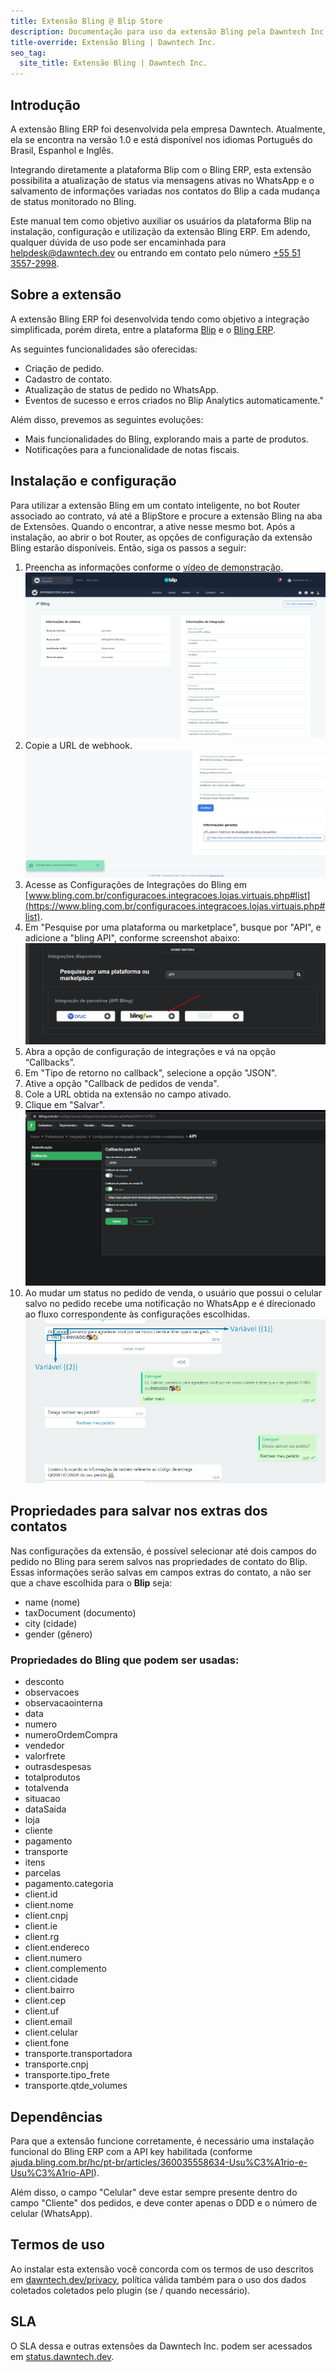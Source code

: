 ```yaml
---
title: Extensão Bling @ Blip Store
description: Documentação para uso da extensão Bling pela Dawntech Inc. para a plataforma Take Blip
title-override: Extensão Bling | Dawntech Inc.
seo_tag:
  site_title: Extensão Bling | Dawntech Inc.
---
```



## Introdução

A extensão Bling  ERP foi desenvolvida pela empresa Dawntech. Atualmente, ela se encontra na versão 1.0 e está
disponível nos idiomas Português do Brasil, Espanhol e Inglês.

Integrando diretamente a plataforma Blip com o Bling ERP, esta extensão possibilita a atualização de status via mensagens ativas no WhatsApp e o salvamento de informações variadas nos contatos do Blip a cada mudança de status monitorado no Bling.

Este manual tem como objetivo auxiliar os usuários da plataforma Blip na instalação, configuração e utilização da extensão Bling ERP. Em adendo, qualquer dúvida de uso pode ser encaminhada para [helpdesk@dawntech.dev](mailto:helpdesk@dawntech.dev) ou entrando em contato pelo número [+55 51 3557-2998](https://wa.me/555135572998).


## Sobre a extensão

A extensão Bling ERP foi desenvolvida tendo como objetivo a integração simplificada, porém direta, entre a plataforma [Blip](https://portal.blip.ai) e o [Bling ERP](https://bling.com.br/).

As seguintes funcionalidades são oferecidas:

- Criação de pedido.
- Cadastro de contato.
- Atualização de status de pedido no WhatsApp.
- Eventos de sucesso e erros criados no Blip Analytics automaticamente."

Além disso, prevemos as seguintes evoluções:

- Mais funcionalidades do Bling, explorando mais a parte de produtos.
- Notificações para a funcionalidade de notas fiscais.

## Instalação e configuração
Para utilizar a extensão Bling em um contato inteligente, no bot Router associado ao contrato, vá até a BlipStore e procure a extensão Bling na aba de Extensões. Quando o encontrar, a ative nesse mesmo bot. Após a instalação, ao abrir o bot Router, as opções de configuração da extensão Bling estarão disponíveis. Então, siga os passos a seguir:
1. Preencha as informações conforme o [vídeo de demonstração](https://www.youtube.com/watch?v=sMDrECb6TUI).
![Callback](../images/pt/bling/bling_0.jpg)
2. Copie a URL de webhook.
![Webhook](../images/pt/bling/bling_1.jpg)
3. Acesse as Configurações de Integrações do Bling em [www.bling.com.br/configuracoes.integracoes.lojas.virtuais.php#list](https://www.bling.com.br/configuracoes.integracoes.lojas.virtuais.php#list).
4. Em "Pesquise por uma plataforma ou marketplace", busque por "API", e adicione a "bling API", conforme screenshot abaixo:
![Bling API](../images/pt/bling/bling_4.png)
5. Abra a opção de configuração de integrações e vá na opção “Callbacks”.
6. Em "Tipo de retorno no callback", selecione a opção "JSON".
7. Ative a opção "Callback de pedidos de venda".
8. Cole a URL obtida na extensão no campo ativado.
9. Clique em "Salvar".
![Configs](../images/pt/bling/bling_3.jpg)
10. Ao mudar um status no pedido de venda, o usuário que possui o celular salvo no pedido recebe uma notificação no WhatsApp e é direcionado ao fluxo correspondente às configurações escolhidas.
![WhatsApp](../images/pt/bling/bling_2.jpg)

## Propriedades para salvar nos extras dos contatos

Nas configurações da extensão, é possível selecionar até dois campos do pedido no Bling para serem salvos nas propriedades de contato do Blip.
Essas informações serão salvas em campos extras do contato, a não ser que a chave escolhida para o **Blip** seja:
- name (nome)
- taxDocument (documento)
- city (cidade)
- gender (gênero)

### Propriedades do Bling que podem ser usadas:

- desconto
- observacoes
- observacaointerna
- data
- numero
- numeroOrdemCompra
- vendedor
- valorfrete
- outrasdespesas
- totalprodutos
- totalvenda
- situacao
- dataSaida
- loja
- cliente
- pagamento
- transporte
- itens
- parcelas
- pagamento.categoria
- client.id
- client.nome
- client.cnpj
- client.ie
- client.rg
- client.endereco
- client.numero
- client.complemento
- client.cidade
- client.bairro
- client.cep
- client.uf
- client.email
- client.celular
- client.fone
- transporte.transportadora
- transporte.cnpj
- transporte.tipo_frete
- transporte.qtde_volumes


## Dependências

Para que a extensão funcione corretamente, é necessário uma instalação funcional do Bling ERP com a API key habilitada (conforme [ajuda.bling.com.br/hc/pt-br/articles/360035558634-Usu%C3%A1rio-e-Usu%C3%A1rio-API](https://ajuda.bling.com.br/hc/pt-br/articles/360035558634-Usu%C3%A1rio-e-Usu%C3%A1rio-API#h_9ab0c0af-fa03-4c1b-acfe-a0b9fef8ae05)).

Além disso, o campo "Celular" deve estar sempre presente dentro do campo "Cliente" dos pedidos, e deve conter apenas o DDD e o número de celular (WhatsApp).


## Termos de uso

Ao instalar esta extensão você concorda com os termos de uso descritos em [dawntech.dev/privacy](https://dawntech.dev/privacy/pt), política válida também para o uso dos dados coletados coletados pelo plugin (se / quando necessário).

## SLA

O SLA dessa e outras extensões da Dawntech Inc. podem ser acessados em [status.dawntech.dev](https://status.dawntech.dev).